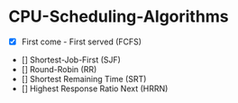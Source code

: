 # CPU-Scheduling-Algorithms

- [X] First come - First served (FCFS)
- [] Shortest-Job-First (SJF)
- [] Round-Robin (RR)
- [] Shortest Remaining Time (SRT)
- [] Highest Response Ratio Next (HRRN)